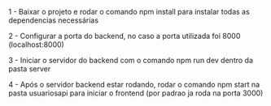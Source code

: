 1 - Baixar o projeto e rodar o comando npm install para instalar todas as dependencias necessárias

2 - Configurar a porta do backend, no caso a porta utilizada foi 8000 (localhost:8000)

3 - Iniciar o servidor do backend com o comando npm run dev dentro da pasta server

4 - Após o servidor backend estar rodando, rodar o comando npm start na pasta usuariosapi para iniciar o frontend (por padrao ja roda na porta 3000)

